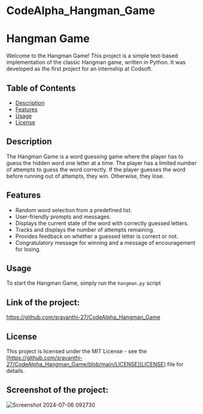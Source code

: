 # CodeAlpha_Hangman_Game
# Hangman Game

Welcome to the Hangman Game! This project is a simple text-based implementation of the classic Hangman game, written in Python. It was developed as the first project for an internship at Codsoft.

## Table of Contents

- [Description](#description)
- [Features](#features)
- [Usage](#usage)
- [License](#license)
    
## Description

The Hangman Game is a word guessing game where the player has to guess the hidden word one letter at a time. The player has a limited number of attempts to guess the word correctly. If the player guesses the word before running out of attempts, they win. Otherwise, they lose.

## Features

- Random word selection from a predefined list.
- User-friendly prompts and messages.
- Displays the current state of the word with correctly guessed letters.
- Tracks and displays the number of attempts remaining.
- Provides feedback on whether a guessed letter is correct or not.
- Congratulatory message for winning and a message of encouragement for losing.

## Usage

To start the Hangman Game, simply run the `hangman.py` script

## Link of the project:

https://github.com/sravanthi-27/CodeAlpha_Hangman_Game

## License

This project is licensed under the MIT License - see the [https://github.com/sravanthi-27/CodeAlpha_Hangman_Game/blob/main/LICENSE](LICENSE) file for details.


## Screenshot of the project:

![Screenshot 2024-07-06 092730](https://github.com/sravanthi-27/CodeAlpha_Hangman_Game/assets/170450054/c52a19d7-971d-43e1-88d0-2c685ca542b2)

